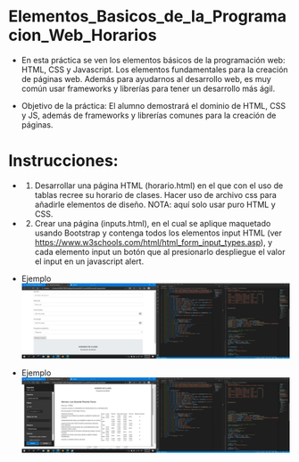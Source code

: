 # Elementos_Basicos_de_la_Programacion_Web_Horarios

* En esta práctica se ven los elementos básicos de la programación web: HTML, CSS y Javascript. Los elementos fundamentales para la creación de páginas web. Además para ayudarnos al desarrollo web, es muy común usar frameworks y librerías para tener un desarrollo más ágil.

* Objetivo de la práctica: El alumno demostrará el dominio de HTML, CSS y JS, además de frameworks y librerías comunes para la creación de páginas.

# Instrucciones:
* 1. Desarrollar una página HTML (horario.html) en el que con el uso de tablas recree su horario de clases. Hacer uso de archivo css para añadirle elementos de diseño. NOTA: aquí solo usar puro HTML y CSS.
* 2. Crear una página (inputs.html), en el cual se aplique maquetado usando Bootstrap y contenga todos los elementos input HTML (ver https://www.w3schools.com/html/html_form_input_types.asp), y cada elemento input un botón que al presionarlo despliegue el valor el input en un javascript alert.

* Ejemplo !["Ejemplo"](Img.png)
* Ejemplo !["Ejemplo"](Img2.png)